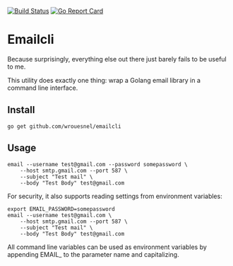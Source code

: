 [![Build Status](https://travis-ci.org/wrouesnel/emailcli.svg?branch=master)](https://travis-ci.org/wrouesnel/emailcli)
[![Go Report Card](https://goreportcard.com/badge/github.com/wrouesnel/emailcli)](https://goreportcard.com/report/github.com/wrouesnel/emailcli)

# Emailcli

Because surprisingly, everything else out there just barely fails to
be useful to me.

This utility does exactly one thing: wrap a Golang email library in a
command line interface.

## Install

    go get github.com/wrouesnel/emailcli

## Usage

```
email --username test@gmail.com --password somepassword \
    --host smtp.gmail.com --port 587 \
    --subject "Test mail" \
    --body "Test Body" test@gmail.com
```

For security, it also supports reading settings from environment
variables:
```
export EMAIL_PASSWORD=somepassword
email --username test@gmail.com \
    --host smtp.gmail.com --port 587 \
    --subject "Test mail" \
    --body "Test Body" test@gmail.com
```

All command line variables can be used as environment variables by
appending EMAIL_ to the parameter name and capitalizing.
